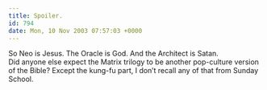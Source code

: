 ```yaml
---
title: Spoiler.
id: 794
date: Mon, 10 Nov 2003 07:57:03 +0000
---
```


So Neo is Jesus. The Oracle is God. And the Architect is Satan.  
 Did anyone else expect the Matrix trilogy to be another pop-culture version of the Bible? Except the kung-fu part, I don’t recall any of that from Sunday School.


